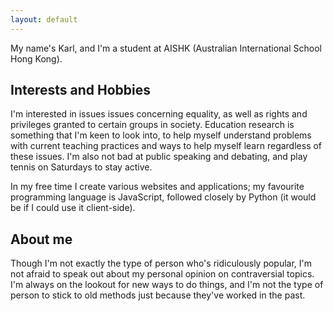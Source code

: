 ```yaml
---
layout: default
---
```


My name's Karl, and I'm a student at AISHK (Australian International School Hong Kong).

## Interests and Hobbies

I'm interested in issues issues concerning equality, as well as rights and privileges granted to certain groups in society.
Education research is something that I'm keen to look into, to help myself understand problems with current teaching practices
and ways to help myself learn regardless of these issues. I'm also not bad at public speaking and debating, and play tennis
on Saturdays to stay active.

In my free time I create various websites and applications; my favourite programming language is JavaScript,
followed closely by Python (it would be if I could use it client-side).

## About me

Though I'm not exactly the type of person who's ridiculously popular, I'm not afraid to speak out about my personal
opinion on contraversial topics. I'm always on the lookout for new ways to do things, and I'm not the type of person to stick to old methods
just because they've worked in the past.